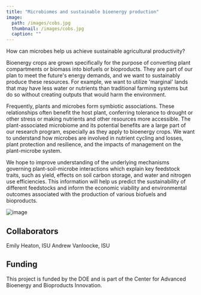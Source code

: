 ```yaml
---
title: "Microbiomes and sustainable bioenergy production"
image: 
  path: /images/cobs.jpg
  thumbnail: /images/cobs.jpg
  caption: ""
---
```


How can microbes help us achieve sustainable agricultural productivity?

Bioenergy crops are grown specifically for the purpose of converting plant compartments or biomass into biofuels or bioproducts. They are part of our plan to meet the future's energy demands, and we want to sustainably produce these resources.  For example, we want to utilize 'marginal' lands that may have less water or nutrients than traditional farming systems but do so without creating outputs that would harm the environment. 

Frequently, plants and microbes form symbiotic associations. These relationships often benefit the host plant, conferring tolerance to drought or other stress or making nutrients and other resources more accessible. The plant-associated microbiome and its potential benefits are a large part of our research program, especially as they apply to bioenergy crops. We want to understand how microbes are involved in nutrient cycling and losses, plant protection and resilience, and the impacts of management on the plant-microbe system.

We hope to improve understanding of the underlying mechanisms governing plant-soil-microbe interactions which explain key feedstock traits, such as yield, effects on soil carbon storage, and water and nitrogen use efficiencies. This information will help us predict the sustainability of different feedstocks and inform the economic viability and environmental outcomes associated with the production of various biofuels and bioproducts.

![image](https://user-images.githubusercontent.com/444212/111198152-40dc6280-858d-11eb-832b-1b3df3f8d47b.png)


## Collaborators
Emily Heaton, ISU
Andrew Vanloocke, ISU

## Funding

This project is funded by the DOE and is part of the Center for Advanced Bioenergy and Bioproducts Innovation.


